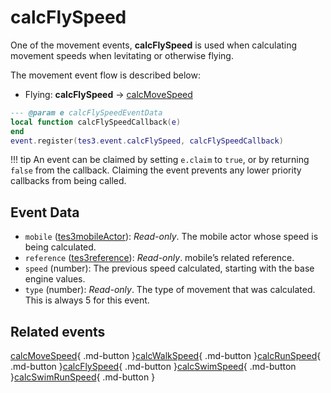 # calcFlySpeed
<div class="search_terms" style="display: none">calcflyspeed</div>

<!---
	This file is autogenerated. Do not edit this file manually. Your changes will be ignored.
	More information: https://github.com/MWSE/MWSE/tree/master/docs
-->

One of the movement events, **calcFlySpeed** is used when calculating movement speeds when levitating or otherwise flying.

The movement event flow is described below:

- Flying: **calcFlySpeed** -> [calcMoveSpeed](https://mwse.github.io/MWSE/events/calcMoveSpeed)

```lua
--- @param e calcFlySpeedEventData
local function calcFlySpeedCallback(e)
end
event.register(tes3.event.calcFlySpeed, calcFlySpeedCallback)
```

!!! tip
	An event can be claimed by setting `e.claim` to `true`, or by returning `false` from the callback. Claiming the event prevents any lower priority callbacks from being called.

## Event Data

* `mobile` ([tes3mobileActor](../types/tes3mobileActor.md)): *Read-only*. The mobile actor whose speed is being calculated.
* `reference` ([tes3reference](../types/tes3reference.md)): *Read-only*. mobile’s related reference.
* `speed` (number): The previous speed calculated, starting with the base engine values.
* `type` (number): *Read-only*. The type of movement that was calculated. This is always 5 for this event.


## Related events

[calcMoveSpeed](./calcMoveSpeed.md){ .md-button }[calcWalkSpeed](./calcWalkSpeed.md){ .md-button }[calcRunSpeed](./calcRunSpeed.md){ .md-button }[calcFlySpeed](./calcFlySpeed.md){ .md-button }[calcSwimSpeed](./calcSwimSpeed.md){ .md-button }[calcSwimRunSpeed](./calcSwimRunSpeed.md){ .md-button }

